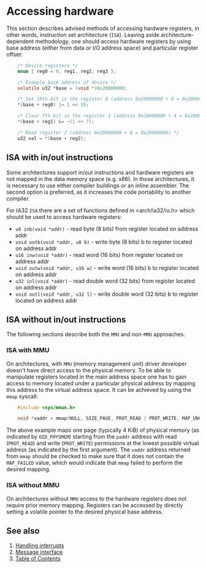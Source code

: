 # Accessing hardware

This section describes advised methods of accessing hardware registers, in other words, instruction set architecture (`ISA`). Leaving aside architecture-dependent methodology, one should access hardware registers by using base address (either from data or I/O address space) and particular register offset:

````C
    /* Device registers */
    enum { reg0 = 0, reg1, reg2, reg3 };

    /* Example base address of device */
    volatile u32 *base = (void *)0x20000000;

    /* Set 19th bit in the register 0 (address 0x20000000 + 0 = 0x20000000) */
    *(base + reg0) |= 1 << 19;

    /* Clear 7th bit in the register 1 (address 0x20000000 + 4 = 0x20000004 */
    *(base + reg1) &= ~(1 << 7);

    /* Read register 2 (address 0x20000000 + 8 = 0x20000008) */
    u32 val = *(base + reg2);
````

## ISA with in/out instructions

Some architectures support in/out instructions and hardware registers are not mapped in the data memory space (e.g. x86). In those architectures, it is necessary to use either compiler buildings or an inline assembler. The second option is preferred, as it increases the code portability to another compiler.

For IA32 `ISA` there are a set of functions defined in <arch/ia32/io.h> which should be used to access hardware registers:

* `u8 inb(void *addr)` - read byte (8 bits) from register located on address addr
* `void outb(void *addr, u8 b)` - write byte (8 bits) b to register located on address addr
* `u16 inw(void *addr)` - read word (16 bits) from register located on address addr
* `void outw(void *addr, u16 w)` - write word (16 bits) b to register located on address addr
* `u32 inl(void *addr)` - read double word (32 bits) from register located on address addr
* `void outl(void *addr, u32 l)` - write double word (32 bits) b to register located on address addr

## ISA without in/out instructions

The following sections describe both the `MMU` and non-`MMU` approaches.

### ISA with MMU

On architectures, with `MMU` (memory management unit) driver developer doesn't have direct access to the physical memory. To be able to manipulate registers located in the main address space one has to gain access to memory located under a particular physical address by mapping this address to the virtual address space. It can be achieved by using the `mmap` syscall:

```c
    #include <sys/mman.h>

    void *vaddr = mmap(NULL, SIZE_PAGE, PROT_READ | PROT_WRITE, MAP_UNCACHED, OID_PHYSMEM, paddr);
```

The above example maps one page (typically 4 KiB) of physical memory (as indicated by `OID_PHYSMEM`) starting from the `paddr` address with read (`PROT_READ`) and write (`PROT_WRITE`) permissions at the lowest possible virtual address (as indicated by the first argument). The `vaddr` address returned from `mmap` should be checked to make sure that it does not contain the `MAP_FAILED` value, which would indicate that `mmap` failed to perform the desired mapping.


### ISA without MMU

On architectures without `MMU` access to the hardware registers does not require prior memory mapping. Registers can be accessed by directly setting a volatile pointer to the desired physical base address.

## See also

1. [Handling interrupts](interrupts.md)
2. [Message interface](interface.md)
3. [Table of Contents](../README.md)